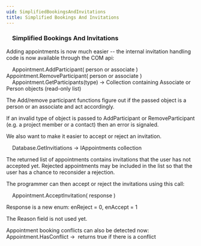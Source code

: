 ```yaml
---
uid: SimplifiedBookingsAndInvitations
title: Simplified Bookings And Invitations
---
```


###     Simplified Bookings And Invitations

Adding appointments is now much easier -- the internal invitation handling code is now available through the COM api:

    <see cref="IAppointment.AddParticipant">Appointment.AddParticipant</see>( person or associate )
    <see cref="IAppointment.RemoveParticipant">Appointment.RemoveParticipant</see>( person or associate )
    <see cref="SuperOffice.COM.SuperOfficeDB.SOAppointment.GetParticipants">Appointment.GetParticipants(type)</see> -&gt; Collection containing Associate or Person objects (read-only list)

The Add/remove participant functions figure out if the passed object is a person or an associate and act accordingly.

If an invalid type of object is passed to AddParticipant or RemoveParticipant (e.g. a project member or a contact) then an error is signaled.

We also want to make it easier to accept or reject an invitation.

    <see cref="Database.GetInvitations">Database.GetInvitiations</see> -&gt; IAppointments collection

The returned list of appointments contains invitations that the user has not accepted yet. Rejected appointments may be included in the list so that the user has a chance to reconsider a rejection.

The programmer can then accept or reject the invitations using this call:

    <see cref="IAppointment.AcceptInvitation">Appointment.AcceptInvitation</see>( response )

Response is a new enum: enReject = 0, enAccept = 1

The Reason field is not used yet.

Appointment booking conflicts can also be detected now:
    <see cref="IAppointment.HasConflict">Appointment.HasConflict</see> -&gt;  returns true if there is a conflict
